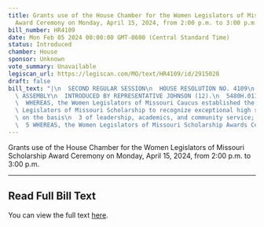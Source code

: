 ```yaml
---
title: Grants use of the House Chamber for the Women Legislators of Missouri Scholarship
  Award Ceremony on Monday, April 15, 2024, from 2:00 p.m. to 3:00 p.m.
bill_number: HR4109
date: Mon Feb 05 2024 00:00:00 GMT-0600 (Central Standard Time)
status: Introduced
chamber: House
sponsor: Unknown
vote_summary: Unavailable
legiscan_url: https://legiscan.com/MO/text/HR4109/id/2915028
draft: false
bill_text: "|\n  SECOND REGULAR SESSION\n  HOUSE RESOLUTION NO. 4109\n  102ND GENERAL\
  \ ASSEMBLY\n  INTRODUCED BY REPRESENTATIVE JOHNSON (12).\n  5480H.01I DANARADEMANMILLER,ChiefClerk\n\
  \  WHEREAS, the Women Legislators of Missouri Caucus established the Women\n  2\
  \ Legislators of Missouri Scholarship to recognize exceptional high school seniors\
  \ on the basis\n  3 of leadership, academics, and community service; and\n  4\n\
  \  5 WHEREAS, the Women Legislators of Missouri Scholarship Awards Ceremony will"
---
```

Grants use of the House Chamber for the Women Legislators of Missouri Scholarship Award Ceremony on Monday, April 15, 2024, from 2:00 p.m. to 3:00 p.m.

---

## Read Full Bill Text

You can view the full text [here](https://legiscan.com/MO/text/HR4109/id/2915028).
